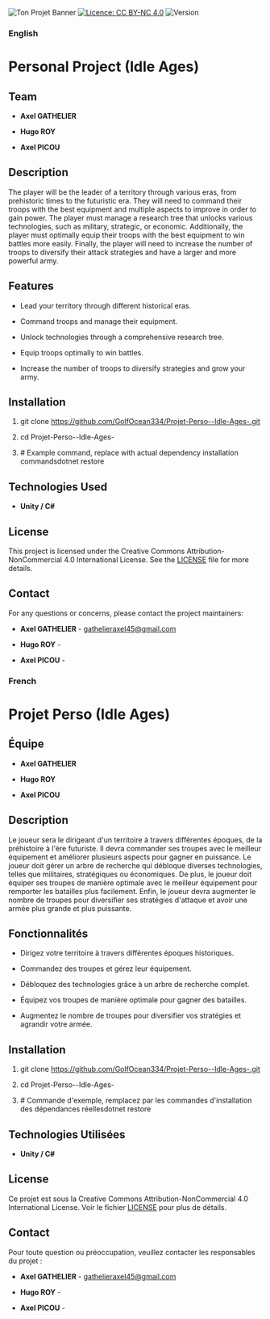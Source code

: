 ![Ton Projet Banner](https://capsule-render.vercel.app/api?type=waving&color=gradient&height=150&section=header&text=AstroShift%20&fontSize=50)
[![Licence: CC BY-NC 4.0](https://licensebuttons.net/l/by-nc/4.0/88x31.png)](https://creativecommons.org/licenses/by-nc/4.0/)
![Version](https://img.shields.io/badge/version-1.0.0-green.svg)


### English

Personal Project (Idle Ages)
============================

Team
----

*   **Axel GATHELIER**
    
*   **Hugo ROY**
    
*   **Axel PICOU**
    

Description
-----------

The player will be the leader of a territory through various eras, from prehistoric times to the futuristic era. They will need to command their troops with the best equipment and multiple aspects to improve in order to gain power. The player must manage a research tree that unlocks various technologies, such as military, strategic, or economic. Additionally, the player must optimally equip their troops with the best equipment to win battles more easily. Finally, the player will need to increase the number of troops to diversify their attack strategies and have a larger and more powerful army.

Features
--------

*   Lead your territory through different historical eras.
    
*   Command troops and manage their equipment.
    
*   Unlock technologies through a comprehensive research tree.
    
*   Equip troops optimally to win battles.
    
*   Increase the number of troops to diversify strategies and grow your army.
    

Installation
------------

1.  git clone https://github.com/GolfOcean334/Projet-Perso--Idle-Ages-.git
    
2.  cd Projet-Perso--Idle-Ages-
    
3.  \# Example command, replace with actual dependency installation commandsdotnet restore
    

Technologies Used
-----------------

*   **Unity / C#** 


License
-------

This project is licensed under the Creative Commons Attribution-NonCommercial 4.0 International License. See the [LICENSE](https://github.com/GolfOcean334/Projet-Perso--Idle-Ages-/blob/main/LICENSE) file for more details.

Contact
-------

For any questions or concerns, please contact the project maintainers:

*   **Axel GATHELIER** - [gathelieraxel45@gmail.com](mailto:gathelieraxel45@gmail.com)
    
*   **Hugo ROY** - 
    
*   **Axel PICOU** - 
    

### French

Projet Perso (Idle Ages)
========================

Équipe
------

*   **Axel GATHELIER**
    
*   **Hugo ROY**
    
*   **Axel PICOU**
    

Description
-----------

Le joueur sera le dirigeant d'un territoire à travers différentes époques, de la préhistoire à l'ère futuriste. Il devra commander ses troupes avec le meilleur équipement et améliorer plusieurs aspects pour gagner en puissance. Le joueur doit gérer un arbre de recherche qui débloque diverses technologies, telles que militaires, stratégiques ou économiques. De plus, le joueur doit équiper ses troupes de manière optimale avec le meilleur équipement pour remporter les batailles plus facilement. Enfin, le joueur devra augmenter le nombre de troupes pour diversifier ses stratégies d'attaque et avoir une armée plus grande et plus puissante.

Fonctionnalités
---------------

*   Dirigez votre territoire à travers différentes époques historiques.
    
*   Commandez des troupes et gérez leur équipement.
    
*   Débloquez des technologies grâce à un arbre de recherche complet.
    
*   Équipez vos troupes de manière optimale pour gagner des batailles.
    
*   Augmentez le nombre de troupes pour diversifier vos stratégies et agrandir votre armée.
    

Installation
------------

1.  git clone https://github.com/GolfOcean334/Projet-Perso--Idle-Ages-.git
    
2.  cd Projet-Perso--Idle-Ages-
    
3.  \# Commande d'exemple, remplacez par les commandes d'installation des dépendances réellesdotnet restore
    

Technologies Utilisées
----------------------

*   **Unity / C#** 


License
-------

Ce projet est sous la Creative Commons Attribution-NonCommercial 4.0 International License. Voir le fichier [LICENSE](https://github.com/GolfOcean334/Projet-Perso--Idle-Ages-/blob/main/LICENSE) pour plus de détails.


Contact
-------

Pour toute question ou préoccupation, veuillez contacter les responsables du projet :

*   **Axel GATHELIER** - [gathelieraxel45@gmail.com](mailto:gathelieraxel45@gmail.com)
    
*   **Hugo ROY** - 
    
*   **Axel PICOU** -
